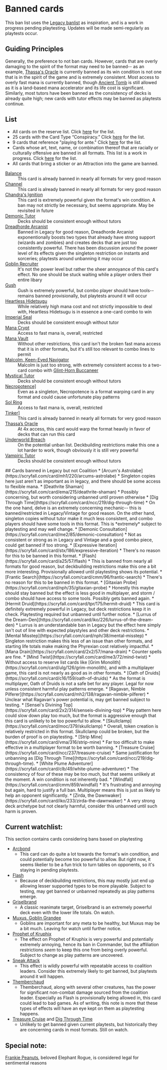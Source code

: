 # Banned cards
This ban list uses the [Legacy banlist](https://magic.wizards.com/en/banned-restricted-list) as inspiration, and is a work in progress pending playtesting. Updates will be made semi-regularly as playtests occur. 

## Guiding Principles
Generally, the preference to not ban cards. However, cards that are overly damaging to the spirit of the format may need to be banned-- as an example, [Thassa's Oracle](https://scryfall.com/card/thb/73/thassas-oracle) is currently banned as its win condition is not one that is in the spirit of the game and is extremely consistent. Most access to overly fast mana is currently banned, though [Ancient Tomb](https://scryfall.com/card/uma/236/ancient-tomb) is still allowed as it is a land-based mana accelerator and its life cost is significant. Similarly, most tutors have been banned as the consistency of decks is already quite high; new cards with tutor effects may be banned as playtests continue.

## List
* All cards on the reserve list. Click [here](https://magic.wizards.com/en/news/announcements/official-reprint-policy) for the list.
* 25 cards with the Card Type “Conspiracy.” Click [here](https://gatherer.wizards.com/Pages/Search/Default.aspx?action=advanced&special=true&type=+%5b%22Conspiracy%22%5d) for the list.
* 9 cards that reference "playing for ante." Click [here](https://gatherer.wizards.com/Pages/Search/Default.aspx?action=advanced&text=+%5b%22%20ante.%22%5d) for the list.
* Cards whose art, text, name, or combination thereof that are racially or culturally offensive are banned in all formats. This list is a work in progress. Click [here](https://magic.wizards.com/en/news/announcements/depictions-racism-magic-2020-06-10) for the list.
* All cards that bring a sticker or an Attraction into the game are banned.
<dl>
<dt><a href="https://scryfall.com/card/ema/2/balance">Balance</a></dt>
	<dd>This card is already banned in nearly all formats for very good reason</dd>
<dt><a href="https://scryfall.com/card/ima/157/channel">Channel</a></dt>
	<dd>This card is already banned in nearly all formats for very good reason</dd>
<dt><a href="https://scryfall.com/card/lcc/220/chandras-ignition">Chandra's Ignition</a></dt>
	<dd>This card is extremely powerful given the format's win condition. A ban may not strictly be necessary, but seems appropriate. May be revisited in future</dd>
<dt><a href="https://scryfall.com/card/cmm/150/demonic-tutor">Demonic Tutor</a></dt>
	<dd>Decks should be consistent enough without tutors</dd>
<dt><a href="https://scryfall.com/card/war/125/dreadhorde-arcanist">Dreadhorde Arcanist</a></td>
	<dd>Banned in Legacy for good reason, Dreadhorde Arcanist exponentionally boosts two types that already have strong support (wizards and zombies) and creates decks that are just too consistently powerful. There has been discussion around the power level of its effects given the singleton restriction on instants and sorceries; playtests around unbanning it may occur</dd>
<dt><a href="https://scryfall.com/card/6ed/186/goblin-recruiter">Goblin Recruiter</a></dt>
	<dd>It's not the power level but rather the sheer annoyance of this card's effect. No one should be stuck waiting while a player orders their entire libary</dd>
<dt><a href="https://scryfall.com/card/jvc/27/gush">Gush</a></dt>
	<dd>Gush is extremely powerful, but combo player should have tools-- remains banned provisionally, but playtests around it will occur</dd>
<dt><a href="https://scryfall.com/card/cns/144/heartless-hidetsugu">Heartless Hidetsugu</a></dt>
	<dd>While relatively high mana cost and not strictly impossible to deal with, Heartless Hidetsugu is in essence a one-card combo to win</dd>
<dt><a href="https://scryfall.com/card/2x2/354/imperial-seal">Imperial Seal</a></dt>
	<dd>Decks should be consistent enough without tutor</dd>
<dt><a href="https://scryfall.com/card/2xm/270/mana-crypt">Mana Crypt</a></dt>
	<dd>Access to fast mana is, overall, restricted</dd>
<dt><a href="https://scryfall.com/card/2x2/308/mana-vault)">Mana Vault</a></dt>
	<dd>Without other restrictions, this card isn't the broken fast mana access that it is in other formats, but it's still too relevant to combo lines to permit</dd>
<dt><a href="https://scryfall.com/card/lcc/161/malcolm-keen-eyed-navigator)">Malcolm, Keen-Eyed Navigator</a></dt>
	<dd>Malcolm is just too strong, with extremely consistent access to a two-card combo with <a href="https://scryfall.com/card/m20/141/glint-horn-buccaneer">Glint-Horn Buccaneer</a></dd>
<dt><a href="https://scryfall.com/card/ema/62/mystical-tutor)">Mystical Tutor</a></dt>
	<dd>Decks should be consistent enough without tutors</dd>
<dt><a href="https://scryfall.com/card/ima/98/necropotence)">Necropotence]</a></dt>
	<dd>Even as a singleton, Necropotence is a format warping card in any format and could cause unfortunate play patterns</dd>
<dt><a href="https://scryfall.com/card/cmm/410/sol-ring)">Sol Ring</a></dt>
	<dd>Access to fast mana is, overall, restricted</dd>
<dt><a href="https://scryfall.com/card/ulg/45/tinker)">Tinker]</a></dt>
	<dd>This card is already banned in nearly all formats for very good reason</dd>
<dt><a href="https://scryfall.com/card/thb/73/thassas-oracle)">Thassa’s Oracle</a></dt>
	<dd>At 4x access, this card would warp the format heavily in favor of decks that can run this card</dd>
<dt><a href="https://scryfall.com/card/thb/161/underworld-breach)">Underworld Breach</a></dt>
	<dd>On the potential unban list. Deckbuilding restrictions make this one a lot harder to work, though obviously it is still very powerful</dd>
<dt><a href="https://scryfall.com/card/cmr/156/vampiric-tutor)">Vampiric Tutor</a></dt>
	<dd>Decks should be consistent enough without tutors</dd>
</dl>
## Cards banned in Legacy but not Coalition
* [Arcum's Astrolabe](https://scryfall.com/card/mh1/220/arcums-astrolabe)
	* Singleton copies here just aren't as important as in legacy, and there should be some access to flexible mana.
* [Deathrite Shaman](https://scryfall.com/card/ema/215/deathrite-shaman)
	* Possibly concerning, but worth considering unbanned until proven otherwise
* [Dig Through Time](https://scryfall.com/card/ncc/219/dig-through-time)
	* On the one hand, delve is an extremely concerning mechanic-- this is banned/restricted in Legacy/Vintage for good reason. On the other hand, singleton copies without tutor make it much less consistent, and combo players should have some tools in this format. This is *extremely* subject to playtesting and may well change.
* [Demonic Consultation](https://scryfall.com/card/me2/85/demonic-consultation)
	* Not as consistent or strong as in Legacy and Vintage and a good combo piece, could get banned if too strong.
* [Expressive Iteration](https://scryfall.com/card/stx/186/expressive-iteration)
	* There's no reason for this to be banned in this format.
* [Flash](https://scryfall.com/card/a25/57/flash)
	* This is banned from nearly all formats for good reason, but deckbuilding restrictions make this one a bit more interesting. Provisionally allowed until playtesting shows its potential.
* [Frantic Search](https://scryfall.com/card/cmm/96/frantic-search)
	* There's no reason for this to be banned in this format.
* [Gitaxian Probe](https://scryfall.com/card/nph/35/gitaxian-probe)
	* Honestly this maybe should stay banned but the effect is less good in multiplayer, and storm / combo should have access to some tools. Possibly gets banned again.
* [Hermit Druid](https://scryfall.com/card/tpr/175/hermit-druid)
	* This card is definitely extremely powerful in Legacy, but deck restrictions keep it in check. Playtesting required but unbanned until further notice.
* [Lurrus of the Dream-Den](https://scryfall.com/card/iko/226/lurrus-of-the-dream-den)
	* Lurrus is an understandable ban in Legacy but the effect here simply isn't out of line with expected playstyles and other deck restrictions.
* [Mental Misstep](https://scryfall.com/card/nph/38/mental-misstep)
	* Singleton restriction makes this less of an issue than other formats, and starting life totals make making the Phyrexian cost relatively impactful.
* [Mana Drain](https://scryfall.com/card/2x2/57/mana-drain)
	* Counter spells are fine.
* [Mind Twist](https://scryfall.com/card/me3/72/mind-twist)
	* Without access to reserve list cards like [Grim Monolith](https://scryfall.com/card/ulg/126/grim-monolith), and with a multiplayer game, this card is not nearly as good as in other formats.
* [Oath of Druids](https://scryfall.com/card/c16/159/oath-of-druids)
	* As the format is multiplayer, Oath of Druids is not a safe bet for any player. Legal for now unless consistent harmful play patterns emerge.
* [Ragavan, Nimble Pilferer](https://scryfall.com/card/mh2/138/ragavan-nimble-pilferer)
	* Unclear what Ragavan's power potential is, may get banned subject to testing.
* [Sensei's Divining Top](https://scryfall.com/card/2x2/314/senseis-divining-top)
	* Play pattern here could slow down play too much, but the format is aggressive enough that this card is unlikely to be too powerful to allow.
* [Skullclamp](https://scryfall.com/card/moc/379/skullclamp)
	* Overall, token creation is relatively restricted in this format. Skullclamp could be broken, but the burden of proof is on playtesting.
* [Strip Mine](https://scryfall.com/card/vma/316/strip-mine)
	* Far too difficult to make effective in a multiplayer format to be worth banning.
* [Treasure Cruise](https://scryfall.com/card/ncc/237/treasure-cruise)
	* Same justification for unbanning as [Dig Through Time](https://scryfall.com/card/ncc/219/dig-through-time).
* [White Plume Adventurer](https://scryfall.com/card/clb/49/white-plume-adventurer)
	* The consistency of four of these may be too much, but that seems unlikely at the moment. A win condition is not inherently bad.
* [Windfall](https://scryfall.com/card/cmm/859/windfall)
	* It's frustrating and annoying but again, hard to justify a full ban. Multiplayer means this is just as likely to help an opponent significantly.
* [Zirda, the Dawnwaker](https://scryfall.com/card/iko/233/zirda-the-dawnwaker)
	* A very strong deck archetype but not clearly harmful, consider this unbanned until such harm is proven.

## Current watchlist:
This section contains cards considering bans based on playtesting
* [Arcbond](https://scryfall.com/card/frf/91/arcbond)
	* This card can do quite a lot towards the format's win condition, and could potentially become too powerful to allow. But right now, it seems likelier to be a fun trick to turn tables on opponents, so it's staying in pending playtests.
* [Flash](https://scryfall.com/card/a25/57/flash)
	* Because of deckbuilding restrictions, this may mostly just end up allowing lesser supported types to be more playable. Subject to testing, may get banned or unbanned repeatedly as play patterns emerge.
* [Griselbrand](https://scryfall.com/card/mm3/72/griselbrand)
	* A classic reanimate target, Griselbrand is an extremely powerful deck even with the lower life totals. On watch.
* [Muxus, Goblin Grandee](https://scryfall.com/card/jmp/24/muxus-goblin-grandee)
	* Goblins are important for any meta to be healthy, but Muxus may be a bit much. Leaving for watch until further notice.
* [Prophet of Kruphix](https://scryfall.com/card/ths/199/prophet-of-kruphix)
	* The effect on Prophet of Kruphix is very powerful and potentially extremely annoying, hence its ban in Commander, but the affiliation restrictions *seem* to keep this one from being overly powerful. Subject to change as play patterns are uncovered.
* [Sneak Attack](https://scryfall.com/card/dmr/139/sneak-attack)
	* This effect is wildly powerful with repeatable access to coalition leaders. Consider this extremely likely to get banned, but playtests around it will happen.
* [Themberchaud](https://scryfall.com/card/sld/728/themberchaud)
	* Themberchaud, along with several other creatures, has the power for significant non-combat damage sourced from the coalition leader. Especially as Flash is provisionally being allowed in, this card could lead to bad games. As of writing, this note is more that these types of effects will have an eye kept on them as playtesting happens.
* [Treasure Cruise](https://scryfall.com/card/ncc/237/treasure-cruise) and [Dig Through Time](https://scryfall.com/card/ncc/219/dig-through-time)
	* Unlikely to get banned given current playtests, but historically they are concerning cards in most formats. Still on watch.


## Special note:
[Frankie Peanuts](https://scryfall.com/card/und/5/frankie-peanuts), beloved Elephant Rogue, is considered legal for sentimental reasons
